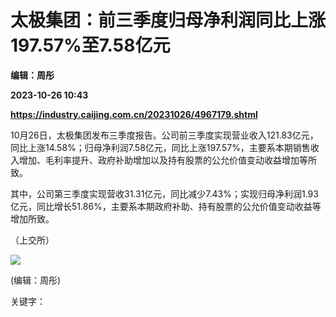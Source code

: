 # 太极集团：前三季度归母净利润同比上涨197.57%至7.58亿元
**编辑：周彤**

**2023-10-26 10:43**

**https://industry.caijing.com.cn/20231026/4967179.shtml**

10月26日，太极集团发布三季度报告。公司前三季度实现营业收入121.83亿元，同比上涨14.58%；归母净利润7.58亿元，同比上涨197.57%，主要系本期销售收入增加、毛利率提升、政府补助增加以及持有股票的公允价值变动收益增加等所致。

其中，公司第三季度实现营收31.31亿元，同比减少7.43%；实现归母净利润1.93亿元，同比增长51.86%，主要系本期政府补助、持有股票的公允价值变动收益等增加所致。

（上交所）

![](https://tx1.cdn.caijing.com.cn/2014-03-27/114048455.jpg)

(编辑：周彤)

关键字：